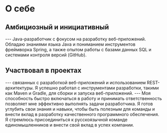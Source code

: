 # О себе

## Амбициозный и инициативный 
--- Java-разработчик с фокусом на разработку веб-приложений. Обладаю знаниями языка Java и пониманием инструментов фреймворка Spring, а также опытом работы с базами данных SQL и системами контроля версий (GitHub).
## Участвовал в проектах
--- связанных с разработкой веб-приложений и использованием REST-архитектуры. Я успешно работал с инструментами разработки, такими как Maven и Gradle, для сборки и запуска веб-приложений.
--- Моя способность быстро включаться в работу и принимать ответственность позволяет мне эффективно выполнять задачи разработчика. Я готов углубить свои знания и навыки, чтобы быть полезным для команды и внести вклад в разработку качественного программного обеспечения. Я стремлюсь присоединиться к русскоязычной команде единомышленников и внести свой вклад в успех компании.
